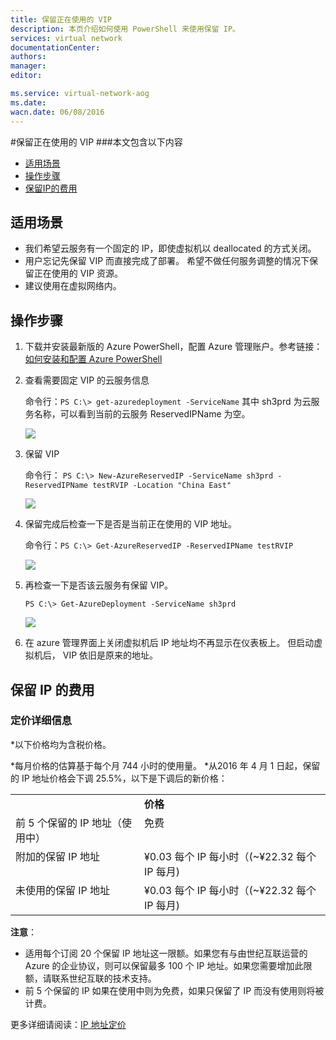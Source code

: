 ```yaml
---
title: 保留正在使用的 VIP
description: 本页介绍如何使用 PowerShell 来使用保留 IP。
services: virtual network
documentationCenter: 
authors: 
manager: 
editor: 

ms.service: virtual-network-aog
ms.date: 
wacn.date: 06/08/2016
---
```


#保留正在使用的 VIP
###本文包含以下内容
* [适用场景](#prep)
* [操作步骤](#operation)
* [保留IP的费用](#price)
 
## <a id="prep"></a>适用场景
* 我们希望云服务有一个固定的 IP，即使虚拟机以 deallocated 的方式关闭。
* 用户忘记先保留 VIP 而直接完成了部署。 希望不做任何服务调整的情况下保留正在使用的 VIP 资源。
* 建议使用在虚拟网络内。

## <a id="operation"></a>操作步骤
1. 下载并安装最新版的 Azure PowerShell，配置 Azure 管理账户。参考链接：[如何安装和配置 Azure PowerShell](./powershell-install-configure.md) 
2.	查看需要固定 VIP 的云服务信息

    命令行：`PS C:\> get-azuredeployment -ServiceName` 其中 sh3prd 为云服务名称，可以看到当前的云服务 ReservedIPName 为空。
 
     ![](./media/aog-virtual-network-how-to-use-reserved-ip/check-reserved-ip.jpg)
 
3.	保留 VIP

    命令行：	`PS C:\> New-AzureReservedIP -ServiceName sh3prd -ReservedIPName testRVIP -Location "China East"`

     ![](./media/aog-virtual-network-how-to-use-reserved-ip/new-reserved-ip.jpg)
 
4.	保留完成后检查一下是否是当前正在使用的 VIP 地址。 

    命令行：`PS C:\> Get-AzureReservedIP -ReservedIPName testRVIP`

    ![](./media/aog-virtual-network-how-to-use-reserved-ip/double-check-reserved-ip.png)
 
5.	再检查一下是否该云服务有保留 VIP。

    `PS C:\> Get-AzureDeployment -ServiceName sh3prd`

    ![](./media/aog-virtual-network-how-to-use-reserved-ip/triple-check-reserved-ip.jpg)
 
6.	在 azure 管理界面上关闭虚拟机后 IP 地址均不再显示在仪表板上。 但启动虚拟机后， VIP 依旧是原来的地址。 
 
## <a id="price"></a>保留 IP 的费用
### 定价详细信息
*以下价格均为含税价格。

*每月价格的估算基于每个月 744 小时的使用量。
*从2016 年 4 月 1 日起，保留的 IP 地址价格会下调 25.5%，以下是下调后的新价格：

 <table cellspacing="1" cellpadding="2">
    <tbody>
    <tr align="left" valign="top">
        <td></td>
        <td><b>价格</b></td>
    </tr>
    <tr align="left" valign="top">
        <td>前 5 个保留的 IP 地址（使用中）</td>
        <td>免费
    </td>
    </tr> 
 <tr align="left" valign="top">
        <td>附加的保留 IP 地址</td>
        <td>¥0.03 每个 IP 每小时（(~¥22.32 每个 IP 每月)
    </td>
    </tr> 
 <tr align="left" valign="top">
        <td>未使用的保留 IP 地址</td>
        <td>¥0.03 每个 IP 每小时（(~¥22.32 每个 IP 每月)
    </td>
    </tr>    
    </tbody>
    </table>

**注意**：

* 适用每个订阅 20 个保留 IP 地址这一限额。如果您有与由世纪互联运营的 Azure 的企业协议，则可以保留最多 100 个 IP 地址。如果您需要增加此限额，请联系世纪互联的技术支持。
* 前 5 个保留的 IP 如果在使用中则为免费，如果只保留了 IP 而没有使用则将被计费。
 
更多详细请阅读：[IP 地址定价](https://www.azure.cn/pricing/details/reserved-ip-addresses/)

